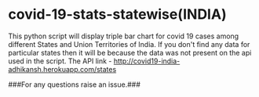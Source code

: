 # covid-19-stats-statewise(INDIA)
This python script will display triple bar chart for covid 19 cases among different States and Union Territories of India. If you don't find any data for particular
states then it will be because the data was not present on the api used in the script. 
The API link - http://covid19-india-adhikansh.herokuapp.com/states


###For any questions raise an issue.###
